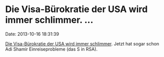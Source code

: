 Die Visa-Bürokratie der USA wird immer schlimmer. \...
======================================================

Date: 2013-10-16 18:31:39

[Die Visa-Bürokratie der USA wird immer
schlimmer](http://blogs.fas.org/secrecy/2013/10/shamir/). Jetzt hat
sogar schon Adi Shamir Einreiseprobleme (das S in RSA).
